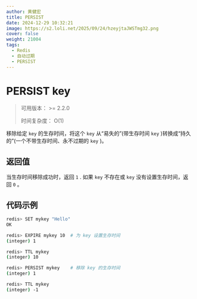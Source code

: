 ```yaml
---
author: 黄健宏
title: PERSIST
date: 2024-12-29 10:32:21
image: https://s2.loli.net/2025/09/24/hzeyjtaJWSTmg32.png
cover: false
weight: 21004
tags:
  - Redis
  - 自动过期
  - PERSIST
---
```


# PERSIST key

> 可用版本： >= 2.2.0
> 
> 时间复杂度： O(1)

移除给定 `key` 的生存时间，将这个 `key` 从“易失的”(带生存时间 `key` )转换成“持久的”(一个不带生存时间、永不过期的 `key` )。

## 返回值

当生存时间移除成功时，返回 `1` . 如果 `key` 不存在或 `key` 没有设置生存时间，返回 `0` 。

## 代码示例

```bash
redis> SET mykey "Hello"
OK

redis> EXPIRE mykey 10  # 为 key 设置生存时间
(integer) 1

redis> TTL mykey
(integer) 10

redis> PERSIST mykey    # 移除 key 的生存时间
(integer) 1

redis> TTL mykey
(integer) -1
```